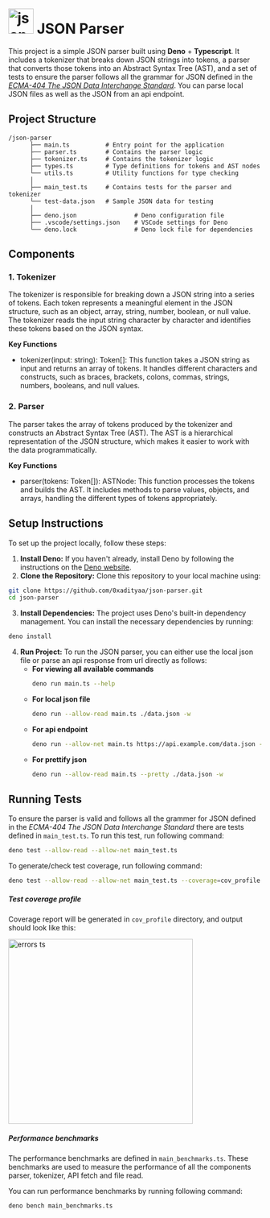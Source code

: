 # <img src="https://upload.wikimedia.org/wikipedia/commons/thumb/c/c9/JSON_vector_logo.svg/160px-JSON_vector_logo.svg.png" alt="json logo" width="50" height="50"> JSON Parser

This project is a simple JSON parser built using **Deno** + **Typescript**. It
includes a tokenizer that breaks down JSON strings into tokens, a parser that
converts those tokens into an Abstract Syntax Tree (AST), and a set of tests to
ensure the parser follows all the grammar for JSON defined in the
[_ECMA-404 The JSON Data Interchange Standard_](https://www.json.org/json-en.html).
You can parse local JSON files as well as the JSON from an api endpoint.

## Project Structure

```
/json-parser
      ├── main.ts          # Entry point for the application
      ├── parser.ts        # Contains the parser logic
      ├── tokenizer.ts     # Contains the tokenizer logic
      ├── types.ts         # Type definitions for tokens and AST nodes
      └── utils.ts         # Utility functions for type checking
      │
      ├── main_test.ts     # Contains tests for the parser and tokenizer
      └── test-data.json   # Sample JSON data for testing
      │
      ├── deno.json                # Deno configuration file
      ├── .vscode/settings.json    # VSCode settings for Deno
      └── deno.lock                # Deno lock file for dependencies
```

## Components

### 1. Tokenizer

The tokenizer is responsible for breaking down a JSON string into a series of
tokens. Each token represents a meaningful element in the JSON structure, such
as an object, array, string, number, boolean, or null value. The tokenizer reads
the input string character by character and identifies these tokens based on the
JSON syntax.

**Key Functions**

- tokenizer(input: string): Token[]: This function takes a JSON string as input
  and returns an array of tokens. It handles different characters and
  constructs, such as braces, brackets, colons, commas, strings, numbers,
  booleans, and null values.

### 2. Parser

The parser takes the array of tokens produced by the tokenizer and constructs an
Abstract Syntax Tree (AST). The AST is a hierarchical representation of the JSON
structure, which makes it easier to work with the data programmatically.

**Key Functions**

- parser(tokens: Token[]): ASTNode: This function processes the tokens and
  builds the AST. It includes methods to parse values, objects, and arrays,
  handling the different types of tokens appropriately.

## Setup Instructions

To set up the project locally, follow these steps:

1. **Install Deno:** If you haven't already, install Deno by following the
   instructions on the [Deno website](https://deno.land/#installation).
2. **Clone the Repository:** Clone this repository to your local machine using:

```bash
git clone https://github.com/0xadityaa/json-parser.git
cd json-parser
```

3. **Install Dependencies:** The project uses Deno's built-in dependency
   management. You can install the necessary dependencies by running:

```bash
deno install
```

4. **Run Project:** To run the JSON parser, you can either use the local json
   file or parse an api response from url directly as follows:
   - **For viewing all available commands**
     ```bash
     deno run main.ts --help
     ```
   - **For local json file**
     ```bash
     deno run --allow-read main.ts ./data.json -w
     ```
   - **For api endpoint**
     ```bash
     deno run --allow-net main.ts https://api.example.com/data.json -w
     ```
   - **For prettify json**
     ```bash
     deno run --allow-read main.ts --pretty ./data.json -w
     ```

## Running Tests

To ensure the parser is valid and follows all the grammer for JSON defined in
the _ECMA-404 The JSON Data Interchange Standard_ there are tests defined in
`main_test.ts`. To run this test, run following command:

```bash
deno test --allow-read --allow-net main_test.ts
```

To generate/check test coverage, run following command:

```bash
deno test --allow-read --allow-net main_test.ts --coverage=cov_profile && deno coverage cov_profile
```

##### Test coverage profile

Coverage report will be generated in `cov_profile` directory, and output should
look like this:

<img width="367" alt="errors ts" src="https://github.com/user-attachments/assets/359f25ea-0cfe-432d-9651-f3752f10b001" />

##### Performance benchmarks

The performance benchmarks are defined in `main_benchmarks.ts`. These benchmarks
are used to measure the performance of all the components parser, tokenizer, API
fetch and file read.

You can run performance benchmarks by running following command:

```bash
deno bench main_benchmarks.ts
```
